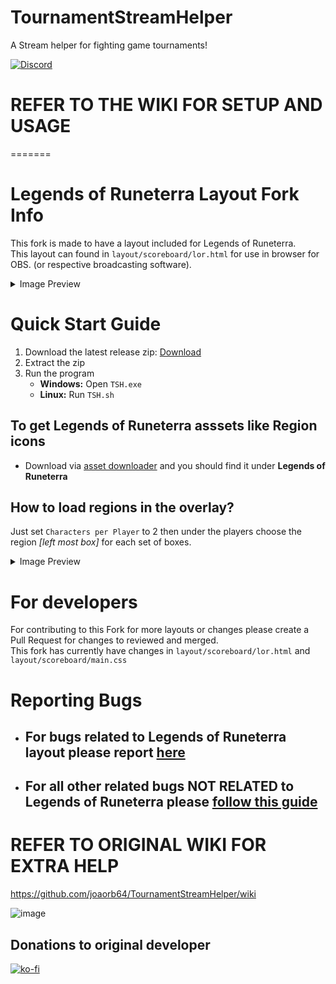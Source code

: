# TournamentStreamHelper

A Stream helper for fighting game tournaments!

<a href="https://discord.gg/X9Sp2FkcHF">
        <img src="https://img.shields.io/discord/1012284618457759755?color=5865F2&label=TSH%20-%20Tournament%20Stream%20Helper&logo=discord&logoColor=white"
            alt="Discord">
    </a>

# REFER TO THE WIKI FOR SETUP AND USAGE
=======
# Legends of Runeterra Layout Fork Info

This fork is made to have a layout included for Legends of Runeterra.  
This layout can found in `layout/scoreboard/lor.html` for use in browser for OBS. (or respective broadcasting software).
<details>
<summary>Image Preview</summary>

![Layout-Preview](https://user-images.githubusercontent.com/15186707/177460136-0842fb95-34f8-418a-9133-f3a889757240.png)
</details>

# Quick Start Guide
1. Download the latest release zip: [Download](https://github.com/cash12121/TournamentStreamHelper/releases)
2. Extract the zip
3. Run the program
    * **Windows:** Open `TSH.exe`
    * **Linux:** Run `TSH.sh`

## To get Legends of Runeterra asssets like Region icons 
* Download via [asset downloader](https://github.com/joaorb64/TournamentStreamHelper/wiki/Quickstart#download-game-assets) and you should find it under **Legends of Runeterra**

## How to load regions in the overlay?
Just set `Characters per Player` to 2 then under the players choose the region *[left most box]* for each set of boxes.  

<details>
<summary>Image Preview</summary>

![image](https://user-images.githubusercontent.com/15186707/177460202-92a55ff8-91b8-49af-abc8-e92e210bf8a2.png)
</details>

# For developers

For contributing to this Fork for more layouts or changes please create a Pull Request for changes to reviewed and merged.  
This fork has currently have changes in `layout/scoreboard/lor.html` and `layout/scoreboard/main.css`

# Reporting Bugs

* ## For bugs related to Legends of Runeterra layout please report [here](https://github.com/cash12121/TournamentStreamHelper/issues)

* ## For all other related bugs NOT RELATED to Legends of Runeterra please [follow this guide](https://github.com/joaorb64/TournamentStreamHelper/wiki/Bug-reporting)


# REFER TO ORIGINAL WIKI FOR EXTRA HELP

https://github.com/joaorb64/TournamentStreamHelper/wiki


![image](https://user-images.githubusercontent.com/7636440/167516192-c4e9799a-9371-434f-b4c0-06f5a516abd3.png)

## Donations to original developer

[![ko-fi](https://www.ko-fi.com/img/githubbutton_sm.svg)](https://ko-fi.com/W7W22YK26)
